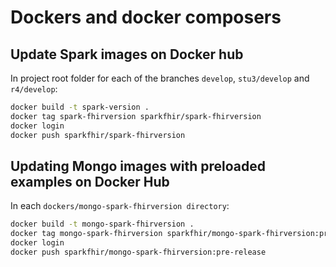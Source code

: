 # Dockers and docker composers

## Update Spark images on Docker hub

In project root folder for each of the branches `develop`, `stu3/develop` and `r4/develop`: 

```bash
docker build -t spark-version .
docker tag spark-fhirversion sparkfhir/spark-fhirversion
docker login
docker push sparkfhir/spark-fhirversion
```

## Updating Mongo images with preloaded examples on Docker Hub

In each `dockers/mongo-spark-fhirversion directory`:

```bash
docker build -t mongo-spark-fhirversion .
docker tag mongo-spark-fhirversion sparkfhir/mongo-spark-fhirversion:pre-release
docker login
docker push sparkfhir/mongo-spark-fhirversion:pre-release
```

